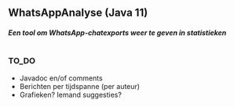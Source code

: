 ## WhatsAppAnalyse (Java 11)
##### Een tool om WhatsApp-chatexports weer te geven in statistieken










 
 
# 
#
### TO_DO
* Javadoc en/of comments
* Berichten per tijdspanne (per auteur)
* Grafieken? Iemand suggesties?
